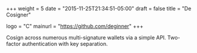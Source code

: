 +++
weight = 5
date = "2015-11-25T21:34:51-05:00"
draft = false
title = "De Cosigner"

logo = "C"
mainurl = "https://github.com/deginner"
+++

Cosign across numerous multi-signature wallets via a simple API. Two-factor authentication with key separation.
